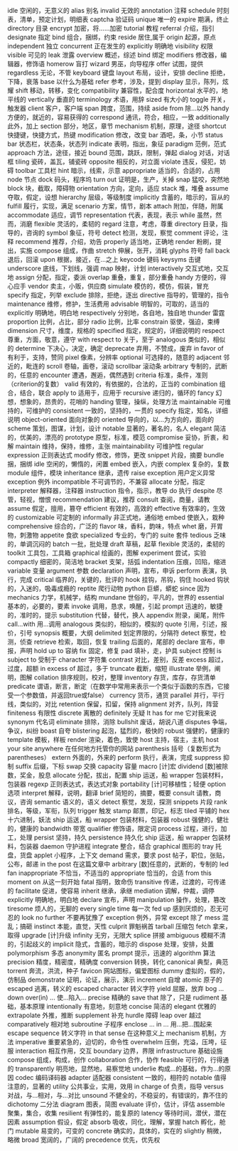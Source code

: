 idle               空闲的，无意义的
alias              别名
invalid            无效的
annotation         注释
schedule           时刻表，清单，预定计划，明细表
captcha            验证码
unique             唯一的
expire             期满，终止
directory          目录
encrypt            加密，将……加密
tutorial           教程
referral           介绍，指引
designate          指定
bind               组合，捆绑，约束
reside             居住,属于
origin             起源，原点
independent        独立
concurrent         正在发生的
explicitly         明确地
visibility         权限
visible            可见的
leak               泄露
overview           概述，综述
bind               绑定
modifiers          修改器，编辑器，修饰语
homerow            盲打
wizard             男巫，向导程序
offer              试图，提供
regardless         无论，不管
keyboard           键盘
layout             布局，设计，安排
decline            拒绝，下降，衰落
base               以什么为基础
refer              参考，涉及，提到
display            显示，陈列，炫耀
shift              移动，转移，变化
compatibility      兼容性，配合度
horizontal         水平的，地平线的
vertically         垂直的
terminology        术语，用辞
sized              有大小的
toggle             开关，触发器
client             客户，客户端
span               跨度，范围，持续
aside from         除…以外
handy              方便的，就近的，容易获得的
correspond         通讯，符合，相应，一致
additionally       此外，加上
section            部分，地区，章节
mechanism          机制，原理，途径
shortcut           快捷键，快捷方式，热键
modification       修改，改变
bar                酒吧，条，小节
status bar         状态栏，状态条，状态列
indicate           表明，指出，象征
paradigm           范例，范式
approach           方法，途径，接近
bound              范围，跳跃，限制，弹起
dialog             对话，对话框
tiling             瓷砖，盖瓦，铺瓷砖
opposite           相反的，对立面
violate            违反，侵犯，妨碍
toolbar            工具栏
hint               暗示，线索，示意
appropriate        适当的，合适的，占用
node               节点
dock               码头，程序坞
turn out           证明是，生产，关掉
snap               猛咬，突然地
block              块，截取，障碍物
orientation        方向，定向，适应
stack              堆，堆叠
assume             夺取，假定，设想
hierarchy          层级，等级制度
implicitly         含蓄的，暗示的，盲从的
fulfill            履行，实现，满足
scenario           方案，情节，剧本
attach             附加，伴随，附属
accommodate        适应，调节
representation     代表，表现，表示
while              虽然，然而，消磨
flexible           灵活的，柔韧的
regard             注意，考虑，尊重
directory          目录，指导的，咨询的
symbol             象征，符号
detect             检测，发现，察觉
comment            评论，注释
recommend          推荐，介绍，劝告
properly           适当地，正确地
render             粉刷，提出，实施
compose            组成，作曲
stretch            伸展，张开，消耗
glyphs             符号
fall back          退后，回滚
upon               根据，接近，在…之上
keycode            键码
keysyms            击键
underscore         底线，下划线，强调
map                映射，计划
interactively      交互式地，交互地
assign             分配，指定，委派
overlap            重叠，重复，部分重叠
handy              方便的，得心应手
vendor             卖主，小贩，供应商
simulate           模仿的，模仿，假装，冒充
specify            指定，列举
exclude            排除，拒绝，逐出
directive          指导的，管理的，指令
maintenance        维修，修护，生活费用
advisable          明智的，可取的，适当的
explicitly         明确地，明白地
respectively       分别地，各自地，独自地
thunder            雷霆
proportion         比例，占比，部分
radio              比例，比率
constrain          驱使，强迫，束缚
dimension          尺寸，维度，规格的
specified          指定，规定的，详细说明的
respect            尊重，方面，敬意，遵守
with respect to    关于，至于
analogous          类似的，相似的
determine          下决心，决定，确定
deprecate          弃用，不赞成，废弃
in favor of        有利于，支持，赞同
pixel              像素，分辨率
optional           可选择的，随意的
adjacent           邻近的，毗连的
scroll             卷轴，画卷，滚动
scrollbar          滚动条
arbitrary          专制的，武断的，任意的
encounter          遭遇，邂逅，偶然遇到
criteria           标准，条件，准则（criterion的复数）
valid              有效的，有依据的，合法的，正当的
combination        组合，结合，联合
apply to           适用于，应用于
recursive          递归的，循环的
fancy              幻想，想象的，昂贵的，花哨的
handing            管理，操纵，处理方法
maintainable       可维持的，可维护的
consistent         一致的，坚持的，一贯的
specify            指定，知名，详细说明
object-oriented    面向对象的
oriented           导向的，以…为方向的，面向的
scheme             策划，图谋，计划，设计
notable            显著的，著名的，名人
elegant            简洁的，优美的，漂亮的
prototype          原型，标准，模范
compromise         妥协，折衷，和解
maintain           维持，保持，维修，主张
maintainability    可维护性
regular expression 正则表达式
modify             修改，修饰，更改
snippet            片段，摘要
bundle             捆，捆绑
idle               空闲的，懒惰的，闲置
embed              嵌入，内嵌
complex            复杂的，复数
module             组件，模块
inheritance        继承，遗传
raise exception    用户定义异常
exception          例外
incompatible       不可调节的，不兼容
allocate           分配，指定
interpreter        解释器，注释器
instruction        指令，指示，教导
do                 执行
despite            尽管，轻视，憎恨
recommendation     建议，推荐
consult            查阅，商量，请教
assume             假定，擅用，篡夺
efficient          有效的，高效的
effective          有效率的，生效的
customizable       可定制的
informally         非正式地，通俗地
embed              使嵌入，栽种
comprehensive      综合的，广泛的
flavor             味，香料，韵味，特点
whet               磨，开胃物，刺激物
appetite           食欲
specialized        专业的，专门的
suite              套件
tedious            乏味的，单调沉闷的
batch              一批，批处理
draft              草稿，起草
flexible           灵活的，柔韧的
toolkit            工具包，工具箱
graphical          绘画的，图解
experiment         尝试，实验
compactly          细密的，简洁地
bracket            支架，括弧
indentation        压痕，凹陷，缩进
variable           变量
argument           参数
declaration        声明，宣布，申诉
perform            表演，执行，完成
critical           临界的，关键的，批评的
hook               挂钩，吊钩，钩住
hooked             钩状的，入迷的，吸毒成瘾的
reptite            爬行动物
python             巨蟒，蟒蛇
since              因为
mechanics          力学，机械学，结构
mundane            世俗的，平凡的，世界的
essential          基本的，必要的，要素
invoke             调用，恳求，唤醒，引起
prompt             迅速的，敏捷的，准时的，提示
substitution       代替，替代，换人
appendix           附录，阑尾，附件
call...with        用…调用
analogous          类似的，相似的，模拟的
quote              引用，引述，报价，引号
synopsis           概要，大纲
delimited          划定界限的，分隔符
detect             察觉，检测，侦查
retrieve           检索，取回，恢复
trailing           后面的，尾部的
declare            宣布，申报，声明
hold up to         容纳
fix                固定，修复
pad                填补，走，护具
subject            控制
is subject to      受制于
character          字符集
contrast           对比，差别，反差
excess             超过，过度，超额
in excess of       超过，多于
truncate           截断，缩短
illustrate         举例，阐明，图解
collation          排序规则，校对，整理
inventory          存货，库存，存货清单
predicate          谓语，断言，断定（在数学中常用来表示一个类似于函数的东西，它接受一个参数值，并返回true或false）
currency           货币，通货
parallel           并行，平行线，类似的，对比
retention          保留，扣留，保持
alignment          对齐，队列，阵营 
finiteness         有限性
discrete           离散的
definitely         无疑
It has for me      它对我来说
synonym             代名词
eliminate           排除，消除
bullshit            废话，胡说八道
disputes            争端，争议，纠纷
boast               自夸
blistering          起泡，猛烈的，极快的
robust              强健的，健康的
template            模板，样板
render              渲染，着色，致使
host                主持，宿主，主机
host your site anywhere 在任何地方托管你的网站
parenthesis         括号（复数形式为parentheses）
extern              外面的，外来的
perform             执行，表演，完成
suppress            抑制
suffix              后缀，下标
swap                交换
capacity            容量
macro               [计]宏
dividend            [数]被除数，奖金，股息
allocate            分配，拔出，配置
ship                运送，船
wrapper             包装材料，包装器
regexp              正则表达式，表达式对象
portability         [计]可移植性；轻便
option              选项
interpret           解释，说明，翻译
brief               简短的，摘要，概要
consult             请教，商议，咨询
semantic            语义的，语义
detect              察觉，发现，探测
snippets            片段
rank                排名，等级，军衔，队列
trigger             触发
stamp               邮票，印记，标志
tiled               平铺的
hex                 十六进制，妖法
ship                运送，船
wrapper             包装材料，包装器
robust              强健的，健壮的，健康的
bandwidth           带宽
qualifier           修饰语，限定词
process             过程，进行，加工，处理
persist             坚持，持久
persistence         持久化
ship                运送，船
wrapper             包装材料，包装器
daemon              守护进程
integrate           整合，结合
graphical           图形的
tray                托盘，货盘
applet              小程序，上下文
demand              需求，要求
post                帖子，职位，张贴，公布，邮递
in the post         在这篇文章中
arbitrary           [数]任意的，武断的，专制的
led                 fan
inappropriate       不恰当，不适当的
appropriate         恰当的，合适
from this moment on 从这一刻开始
fatal               指明，致命伤
transitive          传递，过渡的，可传递的
facilitate          促进，使容易
inherit             继承，承继
mediation           调解，仲裁，调停
explicitly          明确地，明白地
declare             宣布，声明
manipulation        操作，处理，篡改
tiresome            烦人的，无聊的
every single time   每一次
fed up              感到厌烦的，忍无可忍的
look no further     不要再犹豫了
exception           例外，异常
except              除了
mess                混乱；搞砸
instinct            本能，直觉，天性
culprit             罪魁祸首
tarball             压缩包
fetch               拿来，取得
upgrade             [计]升级
infinity            无穷，无限大
splice              拼接
ambiguous           模糊不清的，引起歧义的
implicit            隐式，含蓄的，暗示的
dispose             处理，安排，处置
polymorphism        多态
anonymity           匿名
prompt              提示，迅速的
algorithm           算法
precision           精度，精密度，精确度
conversion          转换，转化
canonical           典型，典范
torrent             奔流，洪流，种子
favicon             网站图标，偏爱图标
dummy               虚拟的，假的，仿制品
demonstrate         证明，论证，展示，演示
increment           自增
atomic              原子的
escaped             逃离，转义的
escaped character   转义字符
yield               屈服，放弃
bog ... down over(in) ...  使...陷入...
precise             精确的
save that           除了，只是
rudiment            基础，基本原理
intentionally       有意地，刻意地
concise             简洁的
elegant             优雅的
extrapolate         外推，推断
supplement          补充
hurdle              障碍
leap over           越过
comparatively       相对地
subroutine          子程序
enclose ... in ...  用...把...围起来
escape sequence     转义字符
in that sense       在这种意义上
mechanism           机制，方法
imperative          重要紧急的，迫切的，命令性
overwhelm           压倒，充溢，压垮，征服
interaction         相互作用，交互
boundary            边界，界限
infrastructure      基础设施
compose             组成，构成，创作
collaboration       合作，协作
feasible            可行的，行得通的
transparently       明亮地，显然地，易察觉地
underlie            构成...的基础，作为...的原因
codec               编码译码器
adapter             适配器
consistent          一致的，相符的
notable             值得注意的，显著的
utility             公共事业，实用，效用
in charge of        负责，指导
versus              对战，与...相对，与...对比
unsound             不健全的，不稳妥的，有错误的，靠不住的
dichotomy           二分法
diagram             图表，简图
evaluate            评价，估计，评估
assemble            聚集，集合，收集
resilient           有弹性的，能复原的
latency             等待时间，潜伏，潜在因素
assumption          假设，假定
absorb              吸收，同化，理解，掌握
hatch               孵化，舱门
mutable             易变的，可变的
concrete            确实的，具体的，实在的
slightly            稍微，略微
broad               宽阔的，广阔的
precedence          优先，优先权
